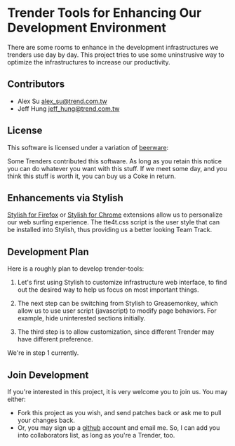 Trender Tools for Enhancing Our Development Environment
=======================================================

There are some rooms to enhance in the development infrastructures we trenders
use day by day. This project tries to use some uninstrusive way to optimize the
infrastructures to increase our productivity.

Contributors
------------

* Alex Su <alex_su@trend.com.tw>
* Jeff Hung <jeff_hung@trend.com.tw>

License
-------

This software is licensed under a variation of [beerware][bw]:

  Some Trenders contributed this software. As long as you retain this notice
  you can do whatever you want with this stuff. If we meet some day, and you
  think this stuff is worth it, you can buy us a Coke in return.

[bw]: http://en.wikipedia.org/wiki/Beerware

Enhancements via Stylish
------------------------

[Stylish for Firefox][sf] or [Stylish for Chrome][sc] extensions allow us to
personalize our web surfing experience. The tte4t.css script is the user style
that can be installed into Stylish, thus providing us a better looking Team
Track.

[sf]: https://addons.mozilla.org/en-US/firefox/addon/2108/
      "Stylish for Firefox"
[sc]: https://chrome.google.com/extensions/detail/fjnbnpbmkenffdnngjfgmeleoegfcffe
      "Stylish for Chrome"

Development Plan
----------------

Here is a roughly plan to develop trender-tools:

1. Let's first using Stylish to customize infrastructure web interface, to find
   out the desired way to help us focus on most important things.

2. The next step can be switching from Stylish to Greasemonkey, which allow us
   to use user script (javascript) to modify page behaviors. For example, hide
   uninterested sections initially.

3. The third step is to allow customization, since different Trender may have
   different preference.

We're in step 1 currently.

Join Development
----------------

If you're interested in this project, it is very welcome you to join us. You
may either:

* Fork this project as you wish, and send patches back or ask me to pull your
  changes back.
* Or, you may sign up a [github][] account and email me. So, I can add you into
  collaborators list, as long as you're a Trender, too.

[github]: http://github.com/



